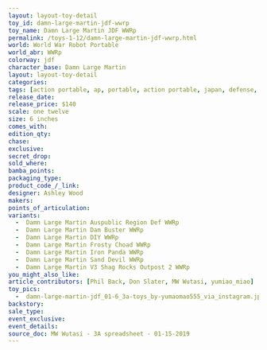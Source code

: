 ```yaml
---
layout: layout-toy-detail 
toy_id: damn-large-martin-jdf-wwrp
toy_name: Damn Large Martin JDF WWRp
permalink: /toys-1-12/damn-large-martin-jdf-wwrp.html
world: World War Robot Portable
world_abr: WWRp
colorway: jdf
character_base: Damn Large Martin
layout: layout-toy-detail
categories: 
tags: [action portable, ap, portable, action portable, japan, defense, defence, force]
release_date: 
release_price: $140 
scale: one twelve
size: 6 inches
comes_with: 
edition_qty: 
chase: 
exclusive: 
secret_drop: 
sold_where: 
bamba_points: 
packaging_type: 
product_code_/_link: 
designer: Ashley Wood
makers: 
points_of_articulation: 
variants: 
  -  Damn Large Martin Auspublic Region Def WWRp
  -  Damn Large Martin Dam Buster WWRp
  -  Damn Large Martin DIY WWRp
  -  Damn Large Martin Frosty Choad WWRp
  -  Damn Large Martin Iron Panda WWRp
  -  Damn Large Martin Sand Devil WWRp
  -  Damn Large Martin V3 Shag Rocks Outpost 2 WWRp
you_might_also_like: 
article_contributors: [Phil Back, Don Slater, MW Wutasi, yumiao_miao]
toy_pics: 
  -  damn-large-martin-jdf_01-6_3a-toys_by-yumaomao555_via_instagram.jpg
backstory: 
sale_type: 
event_exclusive: 
event_details: 
source_doc: MW Wutasi - 3A spreadsheet - 01-15-2019
---
```

